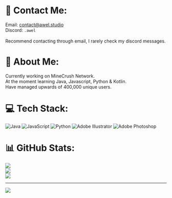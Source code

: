 # 📩 Contact Me:

Email: contact@awel.studio<br>Discord: `.awel`<br><br>Recommend contacting through email, I rarely check my discord messages.

# 💫 About Me:
Currently working on MineCrush Network.<br>At the moment learning Java, Javascript, Python & Kotlin.<br>Have managed upwards of 400,000 unique users.


# 💻 Tech Stack:
![Java](https://img.shields.io/badge/java-%23ED8B00.svg?style=for-the-badge&logo=openjdk&logoColor=white) ![JavaScript](https://img.shields.io/badge/javascript-%23323330.svg?style=for-the-badge&logo=javascript&logoColor=%23F7DF1E) ![Python](https://img.shields.io/badge/python-3670A0?style=for-the-badge&logo=python&logoColor=ffdd54) ![Adobe Illustrator](https://img.shields.io/badge/adobe%20illustrator-%23FF9A00.svg?style=for-the-badge&logo=adobe%20illustrator&logoColor=white) ![Adobe Photoshop](https://img.shields.io/badge/adobe%20photoshop-%2331A8FF.svg?style=for-the-badge&logo=adobe%20photoshop&logoColor=white)
# 📊 GitHub Stats:
![](https://github-readme-stats.vercel.app/api?username=invisgg&theme=dark&hide_border=true&include_all_commits=false&count_private=true)<br/>
![](https://github-readme-streak-stats.herokuapp.com/?user=invisgg&theme=dark&hide_border=true)<br/>
![](https://github-readme-stats.vercel.app/api/top-langs/?username=invisgg&theme=dark&hide_border=true&include_all_commits=false&count_private=true&layout=compact)

---
[![](https://visitcount.itsvg.in/api?id=invisgg&icon=0&color=0)](https://visitcount.itsvg.in)

<!-- Proudly created with GPRM ( https://gprm.itsvg.in ) -->
